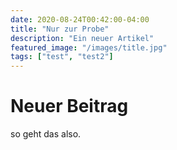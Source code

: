 ```yaml
---
date: 2020-08-24T00:42:00-04:00
title: "Nur zur Probe"
description: "Ein neuer Artikel"
featured_image: "/images/title.jpg"
tags: ["test", "test2"]
---
```


# Neuer Beitrag

so geht das also.

